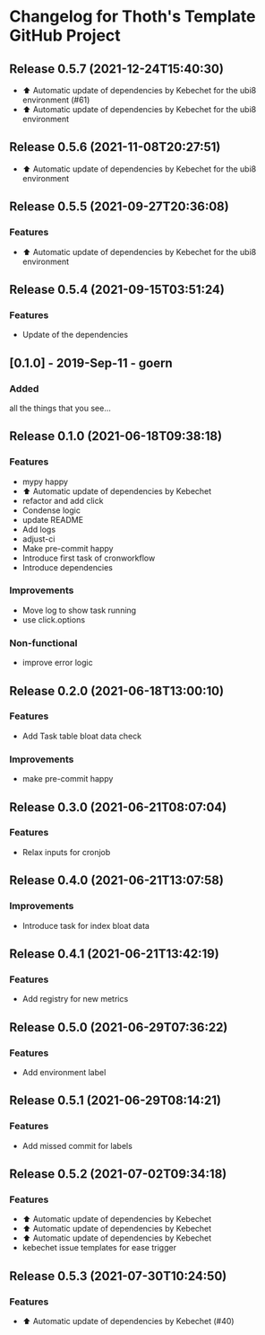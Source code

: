 # Changelog for Thoth's Template GitHub Project

## Release 0.5.7 (2021-12-24T15:40:30)
* :arrow_up: Automatic update of dependencies by Kebechet for the ubi8 environment (#61)
* :arrow_up: Automatic update of dependencies by Kebechet for the ubi8 environment

## Release 0.5.6 (2021-11-08T20:27:51)
* :arrow_up: Automatic update of dependencies by Kebechet for the ubi8 environment

## Release 0.5.5 (2021-09-27T20:36:08)
### Features
* :arrow_up: Automatic update of dependencies by Kebechet for the ubi8 environment

## Release 0.5.4 (2021-09-15T03:51:24)
### Features
* Update of the dependencies

## [0.1.0] - 2019-Sep-11 - goern

### Added

all the things that you see...

## Release 0.1.0 (2021-06-18T09:38:18)
### Features
* mypy happy
* :arrow_up: Automatic update of dependencies by Kebechet
* refactor and add click
* Condense logic
* update README
* Add logs
* adjust-ci
* Make pre-commit happy
* Introduce first task of cronworkflow
* Introduce dependencies
### Improvements
* Move log to show task running
* use click.options
### Non-functional
* improve error logic

## Release 0.2.0 (2021-06-18T13:00:10)
### Features
* Add Task table bloat data check
### Improvements
* make pre-commit happy

## Release 0.3.0 (2021-06-21T08:07:04)
### Features
* Relax inputs for cronjob

## Release 0.4.0 (2021-06-21T13:07:58)
### Improvements
* Introduce task for index bloat data

## Release 0.4.1 (2021-06-21T13:42:19)
### Features
* Add registry for new metrics

## Release 0.5.0 (2021-06-29T07:36:22)
### Features
* Add environment label

## Release 0.5.1 (2021-06-29T08:14:21)
### Features
* Add missed commit for labels

## Release 0.5.2 (2021-07-02T09:34:18)
### Features
* :arrow_up: Automatic update of dependencies by Kebechet
* :arrow_up: Automatic update of dependencies by Kebechet
* :arrow_up: Automatic update of dependencies by Kebechet
* kebechet issue templates for ease trigger

## Release 0.5.3 (2021-07-30T10:24:50)
### Features
* :arrow_up: Automatic update of dependencies by Kebechet (#40)
